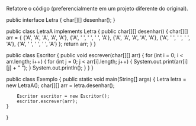 Refatore o código (preferencialmente em um projeto diferente do original).

public interface Letra {
    char[][] desenhar();
}

public class LetraA implements Letra {
    public char[][] desenhar() {
        char[][] arr = {
          {'A', 'A', 'A', 'A', 'A'},
          {'A', ' ', ' ', ' ', 'A'},
          {'A', 'A', 'A', 'A', 'A'},
          {'A', ' ', ' ', ' ', 'A'},
          {'A', ' ', ' ', ' ', 'A'}
        };
        return arr;
    }
}

public class Escritor {
    public void escrever(char[][] arr) {
        for (int i = 0; i < arr.length; i++) {
            for (int j = 0; j < arr[i].length; j++) {
                System.out.print(arr[i][j] + " ");
            }
            System.out.println();
        }
    }
}

public class Exemplo {
    public static void main(String[] args) {
        Letra letra = new LetraA();
        char[][] arr = letra.desenhar();

        Escritor escritor = new Escritor();
        escritor.escrever(arr);
    }
}
